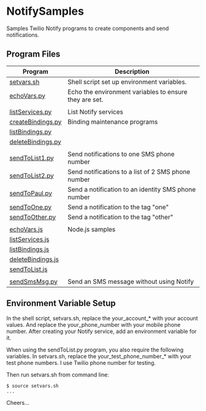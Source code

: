 # NotifySamples

Samples Twilio Notify programs to create components and send notifications. 

## Program Files

|Program    | Description                                          |
|-----------|------------------------------------------------------|
|[setvars.sh](https://github.com/tigerfarm/NotifySamples/blob/master/setvars.sh) |Shell script set up environment variables.            |
|[echoVars.py](https://github.com/tigerfarm/NotifySamples/blob/master/echoVars.py)|Echo the environment variables to ensure they are set.|
| | |
|[listServices.py](https://github.com/tigerfarm/NotifySamples/blob/master/listServices.py)|List Notify services |
|[createBindings.py](https://github.com/tigerfarm/NotifySamples/blob/master/createBindings.py)|Binding maintenance programs|
|[listBindings.py](https://github.com/tigerfarm/NotifySamples/blob/master/listBindings.py)| |
|[deleteBindings.py](https://github.com/tigerfarm/NotifySamples/blob/master/deleteBindings.py)| |
| | |
|[sendToList1.py](https://github.com/tigerfarm/NotifySamples/blob/master/sendToList1.py)|Send notifications to one SMS phone number |
|[sendToList2.py](https://github.com/tigerfarm/NotifySamples/blob/master/sendToList2.py)|Send notifications to a list of 2 SMS phone number |
|[sendToPaul.py](https://github.com/tigerfarm/NotifySamples/blob/master/sendToPaul.py)|Send a notification to an identity SMS phone number |
|[sendToOne.py](https://github.com/tigerfarm/NotifySamples/blob/master/sendToOne.py)|Send a notification to the tag "one" |
|[sendToOther.py](https://github.com/tigerfarm/NotifySamples/blob/master/sendToOther.py)|Send a notification to the tag "other" |
| | |
|[echoVars.js](https://github.com/tigerfarm/NotifySamples/blob/master/echoVars.js)|Node.js samples
|[listServices.js](https://github.com/tigerfarm/NotifySamples/blob/master/listServices.js)
|[listBindings.js](https://github.com/tigerfarm/NotifySamples/blob/master/listBindings.js)
|[deleteBindings.js](https://github.com/tigerfarm/NotifySamples/blob/master/deleteBindings.js)
|[sendToList.js](https://github.com/tigerfarm/NotifySamples/blob/master/listServices.js)
| | |
|[sendSmsMsg.py](https://github.com/tigerfarm/NotifySamples/blob/master/sendSmsMsg.py)|Send an SMS message without using Notify

## Environment Variable Setup

In the shell script, setvars.sh, replace the your_account_* with your account values.
And replace the your_phone_number with your mobile phone number.
After creating your Notify service, add an environment variable for it.

When using the sendToList.py program, you also require the following variables.
In setvars.sh, replace the your_test_phone_number_* with your test phone numbers. I use Twilio phone number for testing.

Then run setvars.sh from command line:

    $ source setvars.sh
    ...

Cheers...
